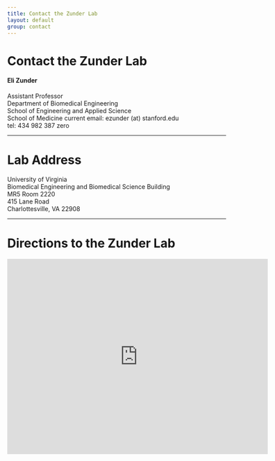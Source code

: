```yaml
---
title: Contact the Zunder Lab
layout: default
group: contact
---
```


# Contact the Zunder Lab


<div class="row">

<div class="col-md-4">

  <h4>Eli Zunder</h4>
  Assistant Professor  <br>
  Department of Biomedical Engineering  <br>
  School of Engineering and Applied Science  <br>
  School of Medicine
  current email: ezunder (at) stanford.edu <br>
  tel: 434 982 387 zero

</div>

</div>

***
# Lab Address

<div class="row">

<div class="col-md-4">

University of Virginia<br>
Biomedical Engineering and Biomedical Science Building<br>
MR5 Room 2220<br>
415 Lane Road<br>
Charlottesville, VA 22908

</div>

</div>

***
# Directions to the Zunder Lab

<div>
<iframe src="https://www.google.com/maps/embed?pb=!1m18!1m12!1m3!1d785.6757358486628!2d-78.5006906!3d38.0307042!2m3!1f0!2f0!3f0!3m2!1i1024!2i768!4f13.1!3m3!1m2!1s0x89b38646d08e10dd%3A0xeb07925bcac4e88f!2sMedical+Research+Buildings!5e0!3m2!1sen!2sus!4v1437681667509" width="600" height="450" frameborder="0" style="border:0" allowfullscreen></iframe>
</div>